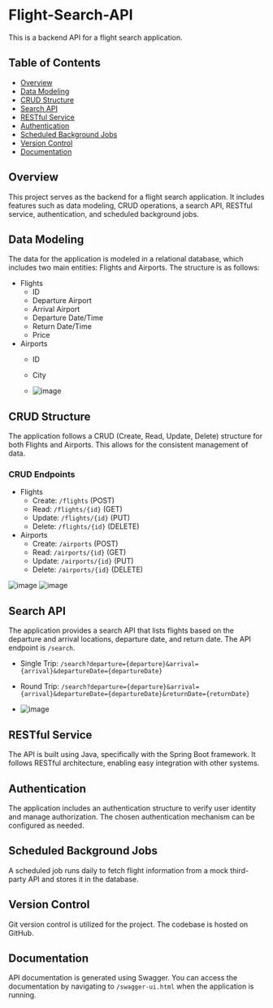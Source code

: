 # Flight-Search-API

This is a backend API for a flight search application.

## Table of Contents
- [Overview](#overview)
- [Data Modeling](#data-modeling)
- [CRUD Structure](#crud-structure)
- [Search API](#search-api)
- [RESTful Service](#restful-service)
- [Authentication](#authentication)
- [Scheduled Background Jobs](#scheduled-background-jobs)
- [Version Control](#version-control)
- [Documentation](#documentation)

## Overview

This project serves as the backend for a flight search application. It includes features such as data modeling, CRUD operations, a search API, RESTful service, authentication, and scheduled background jobs.

## Data Modeling

The data for the application is modeled in a relational database, which includes two main entities: Flights and Airports. The structure is as follows:

- Flights
  - ID
  - Departure Airport
  - Arrival Airport
  - Departure Date/Time
  - Return Date/Time
  - Price
- Airports
  - ID
  - City
 
  - ![image](https://github.com/eightimerkan/Flight-Search-API/assets/94108688/2a5d3950-b601-4414-9203-5f447ad9940f)


## CRUD Structure

The application follows a CRUD (Create, Read, Update, Delete) structure for both Flights and Airports. This allows for the consistent management of data.

### CRUD Endpoints

- Flights
  - Create: `/flights` (POST)
  - Read: `/flights/{id}` (GET)
  - Update: `/flights/{id}` (PUT)
  - Delete: `/flights/{id}` (DELETE)
- Airports
  - Create: `/airports` (POST)
  - Read: `/airports/{id}` (GET)
  - Update: `/airports/{id}` (PUT)
  - Delete: `/airports/{id}` (DELETE)

![image](https://github.com/eightimerkan/Flight-Search-API/assets/94108688/1cbe95bd-70b7-4a10-8dd5-3f32e80f8ad5)
![image](https://github.com/eightimerkan/Flight-Search-API/assets/94108688/91facdeb-bf03-485c-96b4-1504d6615a88)



## Search API

The application provides a search API that lists flights based on the departure and arrival locations, departure date, and return date. The API endpoint is `/search`.

- Single Trip: `/search?departure={departure}&arrival={arrival}&departureDate={departureDate}`
- Round Trip: `/search?departure={departure}&arrival={arrival}&departureDate={departureDate}&returnDate={returnDate}`

- ![image](https://github.com/eightimerkan/Flight-Search-API/assets/94108688/7a207d2c-bb0a-4c9d-b5ca-46e549aa474e)


## RESTful Service

The API is built using Java, specifically with the Spring Boot framework. It follows RESTful architecture, enabling easy integration with other systems.

## Authentication

The application includes an authentication structure to verify user identity and manage authorization. The chosen authentication mechanism can be configured as needed.

## Scheduled Background Jobs

A scheduled job runs daily to fetch flight information from a mock third-party API and stores it in the database.

## Version Control

Git version control is utilized for the project. The codebase is hosted on GitHub.

## Documentation

API documentation is generated using Swagger. You can access the documentation by navigating to `/swagger-ui.html` when the application is running.
